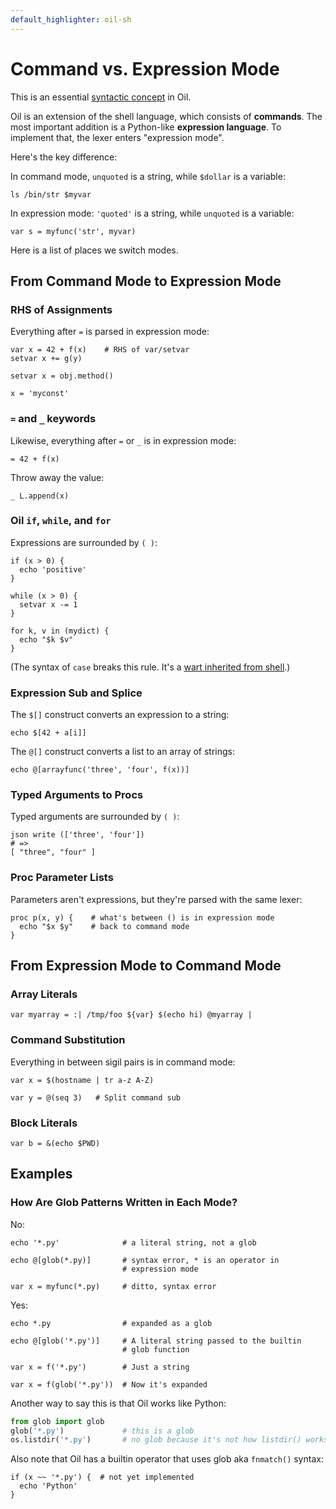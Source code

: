 ```yaml
---
default_highlighter: oil-sh
---
```


Command vs. Expression Mode
===========================

This is an essential [syntactic concept](syntactic-concepts.html) in Oil.

Oil is an extension of the shell language, which consists of **commands**.  The
most important addition is a Python-like **expression language**.  To implement
that, the lexer enters "expression mode".

Here's the key difference:

 In command mode, `unquoted` is a string, while `$dollar` is a variable:

    ls /bin/str $myvar

In expression mode: `'quoted'` is a string, while `unquoted` is a variable:

    var s = myfunc('str', myvar)


<div id="toc">
</div>

Here is a list of places we switch modes.

<!--
Example:

    # Parsed in command mode
    echo "hello $name"

    # the RHS of an assignment is parsed as an expression
    var x = 42 + a[i]

    # The arguments inside function calls expressions
    echo $[len(s.strip())]
-->

## From Command Mode to Expression Mode

### RHS of Assignments

Everything after `=` is parsed in expression mode:

    var x = 42 + f(x)    # RHS of var/setvar
    setvar x += g(y)

    setvar x = obj.method()   

    x = 'myconst'

### `=` and `_` keywords

Likewise, everything after `=` or `_` is in expression mode:

    = 42 + f(x)

Throw away the value:

    _ L.append(x)

### Oil `if`, `while`, and `for`

Expressions are surrounded by `( )`:

    if (x > 0) { 
      echo 'positive'
    }
    
    while (x > 0) {
      setvar x -= 1
    }
    
    for k, v in (mydict) { 
      echo "$k $v"
    }

(The syntax of `case` breaks this rule.  It's a [wart inherited from
shell](warts.html#case-patterns-are-in-parens-but-theyre-words-not-expressions).)

### Expression Sub and Splice

The `$[]` construct converts an expression to a string:

    echo $[42 + a[i]]

The `@[]` construct converts a list to an array of strings:

    echo @[arrayfunc('three', 'four', f(x))]

### Typed Arguments to Procs

Typed arguments are surrounded by `( )`:

    json write (['three', 'four'])
    # =>
    [ "three", "four" ]

### Proc Parameter Lists

Parameters aren't expressions, but they're parsed with the same lexer:

    proc p(x, y) {    # what's between () is in expression mode
      echo "$x $y"    # back to command mode
    }

## From Expression Mode to Command Mode

### Array Literals

    var myarray = :| /tmp/foo ${var} $(echo hi) @myarray |

### Command Substitution

Everything in between sigil pairs is in command mode:

    var x = $(hostname | tr a-z A-Z) 

    var y = @(seq 3)   # Split command sub

### Block Literals

    var b = &(echo $PWD)

## Examples

### How Are Glob Patterns Written in Each Mode?

No:

    echo '*.py'              # a literal string, not a glob

    echo @[glob(*.py)]       # syntax error, * is an operator in 
                             # expression mode

    var x = myfunc(*.py)     # ditto, syntax error

Yes:

    echo *.py                # expanded as a glob

    echo @[glob('*.py')]     # A literal string passed to the builtin
                             # glob function

    var x = f('*.py')        # Just a string

    var x = f(glob('*.py'))  # Now it's expanded

Another way to say this is that Oil works like Python:

```python
from glob import glob
glob('*.py')             # this is a glob
os.listdir('*.py')       # no glob because it's not how listdir() works
```

Also note that Oil has a builtin operator that uses glob aka `fnmatch()`
syntax:

    if (x ~~ '*.py') {  # not yet implemented
      echo 'Python'
    }


